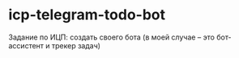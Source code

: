 # icp-telegram-todo-bot
Задание по ИЦП: создать своего бота (в моей случае – это бот-ассистент и трекер задач)
